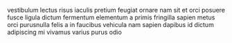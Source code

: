 vestibulum lectus risus iaculis pretium feugiat ornare nam sit et orci posuere
fusce ligula dictum fermentum elementum a primis fringilla sapien metus orci
purusnulla felis a in faucibus vehicula nam sapien dapibus id dictum adipiscing
mi vivamus varius purus odio